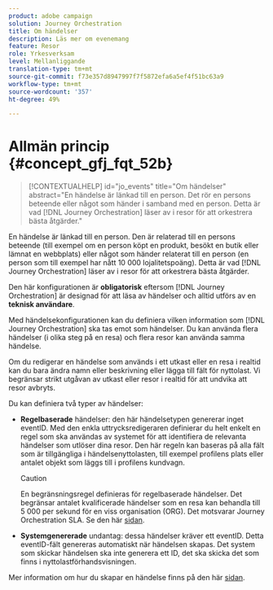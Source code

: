 ```yaml
---
product: adobe campaign
solution: Journey Orchestration
title: Om händelser
description: Läs mer om evenemang
feature: Resor
role: Yrkesverksam
level: Mellanliggande
translation-type: tm+mt
source-git-commit: f73e357d8947997f7f5872efa6a5ef4f51bc63a9
workflow-type: tm+mt
source-wordcount: '357'
ht-degree: 49%

---
```



# Allmän princip {#concept_gfj_fqt_52b}

>[!CONTEXTUALHELP]
>id="jo_events"
>title="Om händelser"
>abstract="En händelse är länkad till en person. Det rör en persons beteende eller något som händer i samband med en person. Detta är vad [!DNL Journey Orchestration] läser av i resor för att orkestrera bästa åtgärder."

En händelse är länkad till en person. Den är relaterad till en persons beteende (till exempel om en person köpt en produkt, besökt en butik eller lämnat en webbplats) eller något som händer relaterat till en person (en person som till exempel har nått 10 000 lojalitetspoäng). Detta är vad [!DNL Journey Orchestration] läser av i resor för att orkestrera bästa åtgärder.

Den här konfigurationen är **obligatorisk** eftersom [!DNL Journey Orchestration] är designad för att läsa av händelser och alltid utförs av en **teknisk användare**.

Med händelsekonfigurationen kan du definiera vilken information som [!DNL Journey Orchestration] ska tas emot som händelser. Du kan använda flera händelser (i olika steg på en resa) och flera resor kan använda samma händelse.

Om du redigerar en händelse som används i ett utkast eller en resa i realtid kan du bara ändra namn eller beskrivning eller lägga till fält för nyttolast. Vi begränsar strikt utgåvan av utkast eller resor i realtid för att undvika att resor avbryts.

Du kan definiera två typer av händelser:

* **Regelbaserade** händelser: den här händelsetypen genererar inget eventID. Med den enkla uttrycksredigeraren definierar du helt enkelt en regel som ska användas av systemet för att identifiera de relevanta händelser som utlöser dina resor. Den här regeln kan baseras på alla fält som är tillgängliga i händelsenyttolasten, till exempel profilens plats eller antalet objekt som läggs till i profilens kundvagn.

   >[!CAUTION]
   >
   >En begränsningsregel definieras för regelbaserade händelser. Det begränsar antalet kvalificerade händelser som en resa kan behandla till 5 000 per sekund för en viss organisation (ORG). Det motsvarar Journey Orchestration SLA. Se den här [sidan](https://helpx.adobe.com/legal/product-descriptions/journey-orchestration.html).

* **Systemgenererade** undantag: dessa händelser kräver ett eventID. Detta eventID-fält genereras automatiskt när händelsen skapas. Det system som skickar händelsen ska inte generera ett ID, det ska skicka det som finns i nyttolastförhandsvisningen.

Mer information om hur du skapar en händelse finns på den här [sidan](../event/about-creating.md).

